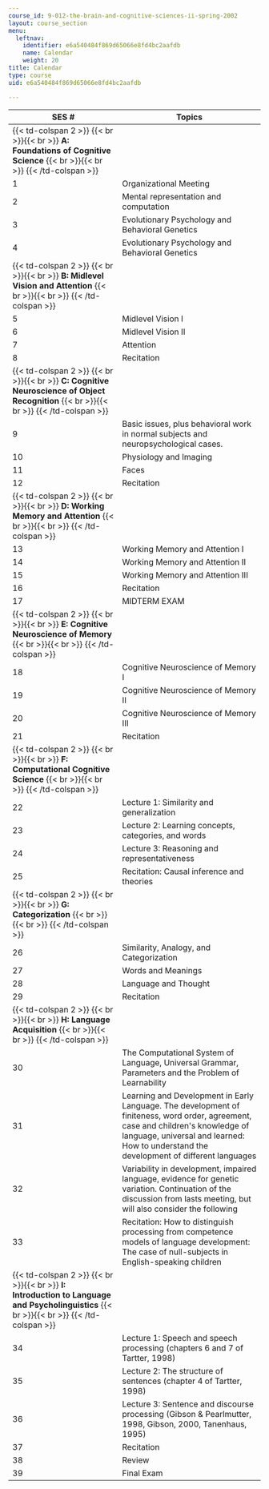 ```yaml
---
course_id: 9-012-the-brain-and-cognitive-sciences-ii-spring-2002
layout: course_section
menu:
  leftnav:
    identifier: e6a540484f869d65066e8fd4bc2aafdb
    name: Calendar
    weight: 20
title: Calendar
type: course
uid: e6a540484f869d65066e8fd4bc2aafdb

---
```


| SES # | Topics |
| --- | --- |
| {{< td-colspan 2 >}} {{< br >}}{{< br >}} **A: Foundations of Cognitive Science** {{< br >}}{{< br >}} {{< /td-colspan >}} ||
| 1 | Organizational Meeting |
| 2 | Mental representation and computation |
| 3 | Evolutionary Psychology and Behavioral Genetics |
| 4 | Evolutionary Psychology and Behavioral Genetics |
| {{< td-colspan 2 >}} {{< br >}}{{< br >}} **B: Midlevel Vision and Attention** {{< br >}}{{< br >}} {{< /td-colspan >}} ||
| 5 | Midlevel Vision I |
| 6 | Midlevel Vision II |
| 7 | Attention |
| 8 | Recitation |
| {{< td-colspan 2 >}} {{< br >}}{{< br >}} **C: Cognitive Neuroscience of Object Recognition** {{< br >}}{{< br >}} {{< /td-colspan >}} ||
| 9 | Basic issues, plus behavioral work in normal subjects and neuropsychological cases. |
| 10 | Physiology and Imaging |
| 11 | Faces |
| 12 | Recitation |
| {{< td-colspan 2 >}} {{< br >}}{{< br >}} **D: Working Memory and Attention** {{< br >}}{{< br >}} {{< /td-colspan >}} ||
| 13 | Working Memory and Attention I |
| 14 | Working Memory and Attention II |
| 15 | Working Memory and Attention III |
| 16 | Recitation |
| 17 | MIDTERM EXAM |
| {{< td-colspan 2 >}} {{< br >}}{{< br >}} **E: Cognitive Neuroscience of Memory** {{< br >}}{{< br >}} {{< /td-colspan >}} ||
| 18 | Cognitive Neuroscience of Memory I |
| 19 | Cognitive Neuroscience of Memory II |
| 20 | Cognitive Neuroscience of Memory III |
| 21 | Recitation |
| {{< td-colspan 2 >}} {{< br >}}{{< br >}} **F: Computational Cognitive Science** {{< br >}}{{< br >}} {{< /td-colspan >}} ||
| 22 | Lecture 1: Similarity and generalization |
| 23 | Lecture 2: Learning concepts, categories, and words |
| 24 | Lecture 3: Reasoning and representativeness |
| 25 | Recitation: Causal inference and theories |
| {{< td-colspan 2 >}} {{< br >}}{{< br >}} **G: Categorization** {{< br >}}{{< br >}} {{< /td-colspan >}} ||
| 26 | Similarity, Analogy, and Categorization |
| 27 | Words and Meanings |
| 28 | Language and Thought |
| 29 | Recitation |
| {{< td-colspan 2 >}} {{< br >}}{{< br >}} **H: Language Acquisition** {{< br >}}{{< br >}} {{< /td-colspan >}} ||
| 30 | The Computational System of Language, Universal Grammar, Parameters and the Problem of Learnability |
| 31 | Learning and Development in Early Language. The development of finiteness, word order, agreement, case and children's knowledge of language, universal and learned: How to understand the development of different languages |
| 32 | Variability in development, impaired language, evidence for genetic variation. Continuation of the discussion from lasts meeting, but will also consider the following |
| 33 | Recitation: How to distinguish processing from competence models of language development: The case of null-subjects in English-speaking children |
| {{< td-colspan 2 >}} {{< br >}}{{< br >}} **I: Introduction to Language and Psycholinguistics** {{< br >}}{{< br >}} {{< /td-colspan >}} ||
| 34 | Lecture 1: Speech and speech processing (chapters 6 and 7 of Tartter, 1998) |
| 35 | Lecture 2: The structure of sentences (chapter 4 of Tartter, 1998) |
| 36 | Lecture 3: Sentence and discourse processing (Gibson & Pearlmutter, 1998, Gibson, 2000, Tanenhaus, 1995) |
| 37 | Recitation |
| 38 | Review |
| 39 | Final Exam